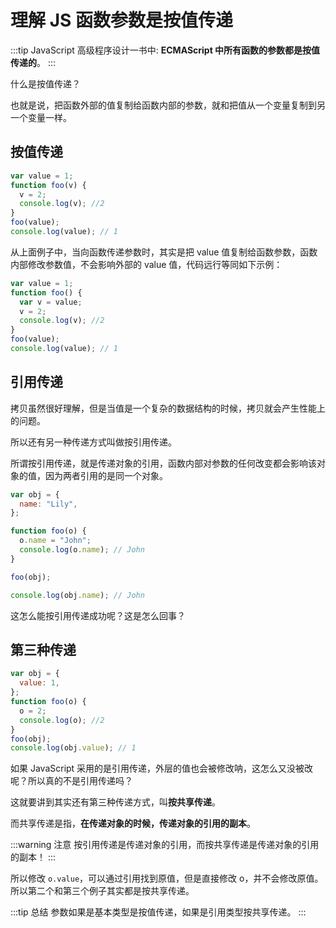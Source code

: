 # 理解 JS 函数参数是按值传递

:::tip
JavaScript 高级程序设计一书中: **ECMAScript 中所有函数的参数都是按值传递的**。
:::

什么是按值传递？

也就是说，把函数外部的值复制给函数内部的参数，就和把值从一个变量复制到另一个变量一样。

## 按值传递

```javascript
var value = 1;
function foo(v) {
  v = 2;
  console.log(v); //2
}
foo(value);
console.log(value); // 1
```

从上面例子中，当向函数传递参数时，其实是把 value 值复制给函数参数，函数内部修改参数值，不会影响外部的 value 值，代码远行等同如下示例：

```js
var value = 1;
function foo() {
  var v = value;
  v = 2;
  console.log(v); //2
}
foo(value);
console.log(value); // 1
```

## 引用传递

拷贝虽然很好理解，但是当值是一个复杂的数据结构的时候，拷贝就会产生性能上的问题。

所以还有另一种传递方式叫做按引用传递。

所谓按引用传递，就是传递对象的引用，函数内部对参数的任何改变都会影响该对象的值，因为两者引用的是同一个对象。

```javascript
var obj = {
  name: "Lily",
};

function foo(o) {
  o.name = "John";
  console.log(o.name); // John
}

foo(obj);

console.log(obj.name); // John
```

这怎么能按引用传递成功呢？这是怎么回事？

## 第三种传递

```javascript
var obj = {
  value: 1,
};
function foo(o) {
  o = 2;
  console.log(o); //2
}
foo(obj);
console.log(obj.value); // 1
```

如果 JavaScript 采用的是引用传递，外层的值也会被修改呐，这怎么又没被改呢？所以真的不是引用传递吗？

这就要讲到其实还有第三种传递方式，叫**按共享传递**。

而共享传递是指，**在传递对象的时候，传递对象的引用的副本**。

:::warning 注意
按引用传递是传递对象的引用，而按共享传递是传递对象的引用的副本！
:::

所以修改 `o.value`，可以通过引用找到原值，但是直接修改 o，并不会修改原值。所以第二个和第三个例子其实都是按共享传递。

:::tip 总结
参数如果是基本类型是按值传递，如果是引用类型按共享传递。
:::
